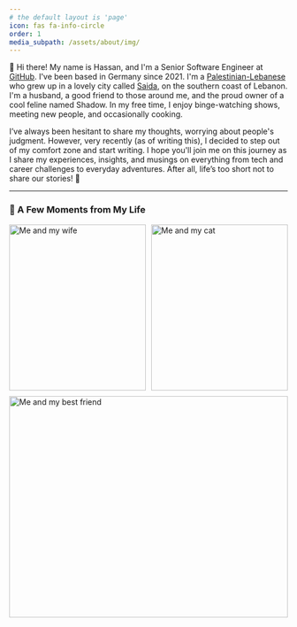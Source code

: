 ```yaml
---
# the default layout is 'page'
icon: fas fa-info-circle
order: 1
media_subpath: /assets/about/img/
---
```


👋 Hi there! My name is Hassan, and I'm a Senior Software Engineer at [GitHub](https://github.com/).
I've been based in Germany since 2021. I'm a [Palestinian-Lebanese](https://en.wikipedia.org/wiki/Palestinians_in_Lebanon) who grew up in a lovely city called [Saida](https://en.wikipedia.org/wiki/Sidon), on the southern coast of Lebanon.
I'm a husband, a good friend to those around me, and the proud owner of a cool feline named Shadow.
In my free time, I enjoy binge-watching shows, meeting new people, and occasionally cooking.

I’ve always been hesitant to share my thoughts, worrying about people's judgment. However, very recently (as of writing this), I decided to step out of my comfort zone and start writing.
I hope you'll join me on this journey as I share my experiences, insights, and musings on everything from tech and career challenges to everyday adventures. After all, life’s too short not to share our stories! 🤗

---

### 📸 A Few Moments from My Life  

<div style="display: grid; grid-template-columns: 1fr 1fr; gap: 10px;">
  <img src="me-and-wife.jpeg" alt="Me and my wife" style="object-fit: cover; width: 100%; height: 300px;">
  <img src="me-and-cat.jpeg" alt="Me and my cat" style="object-fit: cover; width: 100%; height: 300px;">
  <img src="me-and-friend.jpeg" alt="Me and my best friend" style="object-fit: cover; width: 100%; height: 400px; grid-column: span 2;">
</div>
